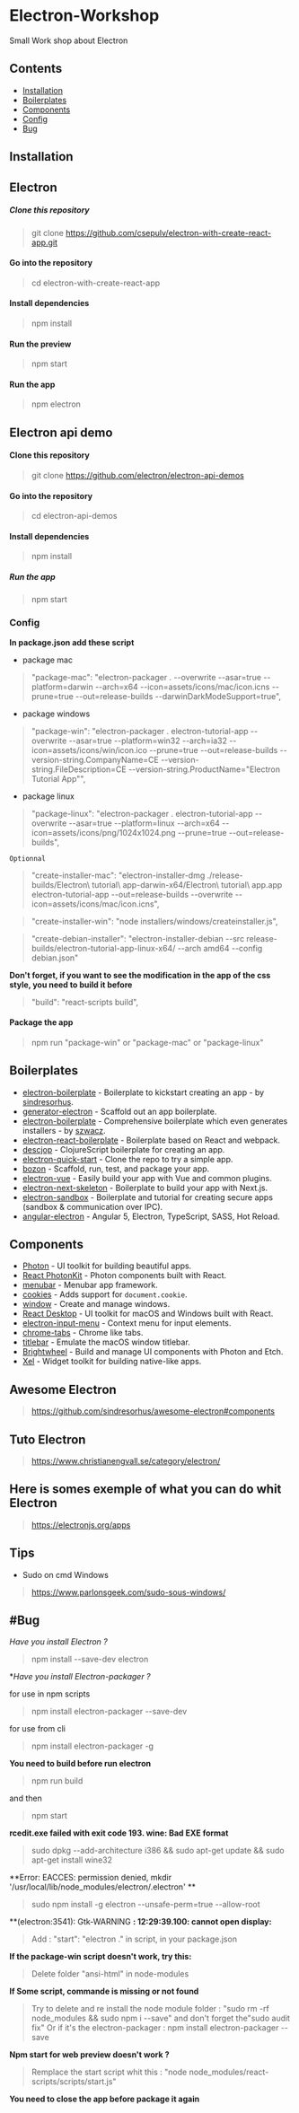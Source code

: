 # Electron-Workshop
Small Work shop about Electron

## Contents

- [Installation](#installation)
- [Boilerplates](#boilerplates)
- [Components](#components)
- [Config](#config)
- [Bug](#bug)


## Installation


**Electron**
---
##### Clone this repository
>git clone https://github.com/csepulv/electron-with-create-react-app.git
#### Go into the repository
>cd electron-with-create-react-app
#### Install dependencies
>npm install
#### Run the preview
>npm start
#### Run the app
>npm electron

**Electron api demo**
---
#### Clone this repository
>git clone https://github.com/electron/electron-api-demos
#### Go into the repository
>cd electron-api-demos
#### Install dependencies
>npm install
##### Run the app
>npm start

### Config

**In package.json add these script**

- package mac
> "package-mac": "electron-packager . --overwrite --asar=true --platform=darwin --arch=x64 --icon=assets/icons/mac/icon.icns --prune=true --out=release-builds --darwinDarkModeSupport=true",
- package windows    
> "package-win": "electron-packager . electron-tutorial-app --overwrite --asar=true --platform=win32 --arch=ia32 --icon=assets/icons/win/icon.ico --prune=true --out=release-builds --version-string.CompanyName=CE --version-string.FileDescription=CE --version-string.ProductName=\"Electron Tutorial App\"",
 - package linux
 > "package-linux": "electron-packager . electron-tutorial-app --overwrite --asar=true --platform=linux --arch=x64 --icon=assets/icons/png/1024x1024.png --prune=true --out=release-builds",
 
   `Optionnal`
   
> "create-installer-mac": "electron-installer-dmg ./release-builds/Electron\\ tutorial\\ app-darwin-x64/Electron\\ tutorial\\ app.app electron-tutorial-app --out=release-builds --overwrite --icon=assets/icons/mac/icon.icns",

> "create-installer-win": "node installers/windows/createinstaller.js",
    
> "create-debian-installer": "electron-installer-debian --src release-builds/electron-tutorial-app-linux-x64/ --arch amd64 --config debian.json"


**Don't forget, if you want to see the modification in the app of the css style, you need to build it before**

> "build": "react-scripts build",



#### Package the app
> npm run "package-win" or "package-mac" or "package-linux"


## Boilerplates

- [electron-boilerplate](https://github.com/sindresorhus/electron-boilerplate) - Boilerplate to kickstart creating an app - by [sindresorhus](http://github.com/sindresorhus).
- [generator-electron](https://github.com/sindresorhus/generator-electron) - Scaffold out an app boilerplate.
- [electron-boilerplate](https://github.com/szwacz/electron-boilerplate) - Comprehensive boilerplate which even generates installers - by [szwacz](https://github.com/szwacz).
- [electron-react-boilerplate](https://github.com/chentsulin/electron-react-boilerplate) - Boilerplate based on React and webpack.
- [descjop](https://github.com/karad/lein_template_descjop) - ClojureScript boilerplate for creating an app.
- [electron-quick-start](https://github.com/electron/electron-quick-start) - Clone the repo to try a simple app.
- [bozon](https://github.com/railsware/bozon) - Scaffold, run, test, and package your app.
- [electron-vue](https://github.com/SimulatedGREG/electron-vue) - Easily build your app with Vue and common plugins.
- [electron-next-skeleton](https://github.com/leo/electron-next-skeleton) - Boilerplate to build your app with Next.js.
- [electron-sandbox](https://github.com/kewde/electron-sandbox) - Boilerplate and tutorial for creating secure apps (sandbox & communication over IPC).
- [angular-electron](https://github.com/maximegris/angular-electron) - Angular 5, Electron, TypeScript, SASS, Hot Reload.


## Components

- [Photon](http://photonkit.com) - UI toolkit for building beautiful apps.
- [React PhotonKit](https://github.com/react-photonkit/react-photonkit) - Photon components built with React.
- [menubar](https://github.com/maxogden/menubar) - Menubar app framework.
- [cookies](https://github.com/hstove/electron-cookies) - Adds support for `document.cookie`.
- [window](https://github.com/jprichardson/electron-window) - Create and manage windows.
- [React Desktop](https://github.com/gabrielbull/react-desktop) - UI toolkit for macOS and Windows built with React.
- [electron-input-menu](https://github.com/parro-it/electron-input-menu) - Context menu for input elements.
- [chrome-tabs](https://github.com/adamschwartz/chrome-tabs) - Chrome like tabs.
- [titlebar](https://github.com/kapetan/titlebar) - Emulate the macOS window titlebar.
- [Brightwheel](https://github.com/loranallensmith/brightwheel) - Build and manage UI components with Photon and Etch.
- [Xel](https://xel-toolkit.org) - Widget toolkit for building native-like apps.

## Awesome Electron 

> https://github.com/sindresorhus/awesome-electron#components

## Tuto Electron

> https://www.christianengvall.se/category/electron/

## Here is somes exemple of what you can do whit Electron

> https://electronjs.org/apps

## Tips

- Sudo on cmd Windows

>https://www.parlonsgeek.com/sudo-sous-windows/



#Bug 
---

*Have you install Electron ?*

> npm install --save-dev electron 

**Have you install Electron-packager ?*

for use in npm scripts
> npm install electron-packager --save-dev

for use from cli
> npm install electron-packager -g

**You need to build before run electron**
> npm run build

and then 

> npm start

**rcedit.exe failed with exit code 193. wine: Bad EXE format**

> sudo dpkg --add-architecture i386 && sudo apt-get update && sudo apt-get install wine32

**Error: EACCES: permission denied, mkdir '/usr/local/lib/node_modules/electron/.electron' **

> sudo npm install -g electron --unsafe-perm=true --allow-root

**(electron:3541): Gtk-WARNING **: 12:29:39.100: cannot open display:**

> Add : "start": "electron ."  in script, in your package.json

**If the package-win script doesn't work, try this:**

> Delete folder "ansi-html" in node-modules

**If Some script, commande is missing or not found**

> Try to delete and re install the node module folder : "sudo rm -rf node_modules && sudo npm i --save" 
and don't forget the"sudo audit fix"
> Or if it's the electron-packager : npm install electron-packager --save

**Npm start for web preview doesn't work ?**

> Remplace the start script whit this : "node node_modules/react-scripts/scripts/start.js"

**You need to close the app before package it again**
